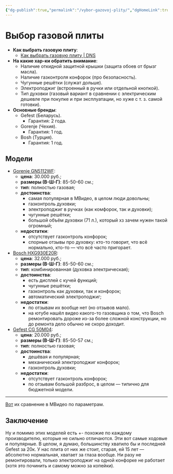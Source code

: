 ```yaml
---
{"dg-publish":true,"permalink":"/vybor-gazovoj-plity/","dgHomeLink":true,"dgPassFrontmatter":false}
---
```



# Выбор газовой плиты

- **Как выбрать газовую плиту**:
	- [Как выбрать газовую плиту | DNS](https://www.dns-shop.ru/guide/e239e048-3915-11e7-8fba-002590e7fd70/)
- **На какие хар-ки обратить внимание**:
	- Наличие откидной защитной крышки (защита обоев от брызг масла).
	- Наличие газконтроля конфорок (про безопасность).
	- Чугунные решётки (служат дольше).
	- Электроподжиг (встроенный в ручки или отдельной кнопкой).
	- Тип духовки (газовый вариант в сравнении с электрическим дешевле при покупке и при эксплуатации, но хуже с т. з. самой готовки).
- **Основные бренды**:
	- Gefest (Беларусь).
		- Гарантия: 2 года.
	- Gorenje (Чехия).
		- Гарантия: 1 год.
	- Bosh (Турция).
		- Гарантия: 1 год.

## Модели

- [Gorenje GN5112WF](https://www.mvideo.ru/products/gazovaya-plita-50-55-sm-gorenje-gn5112wf-20039573):
	- **цена**: 30.000 руб.;
	- **размеры (В-Ш-Г)**: 85-50-60 см.;
	- **тип**: полностью газовая;
	- **достоинства**:
		- самая популярная в МВидео, в целом люди довольны;
		- газконтроль духовки;
		- электроподжиг в ручках (как комфорок, так и духовки);
		- чугунные решётки;
		- большой объём духовки (71 л.), который хз зачем нужен такой огромный;
	- **недостатки**:
		- отсутствует газконтроль конфорок;
		- спорные отзывы про духовку: кто-то говорит, что всё нормально, кто-то — что всё часто пригорает.
- [Bosch HXG930E20R](https://www.mvideo.ru/products/kombinirovannaya-plita-50-55-sm-bosch-hxg930e20r-20073974):
	- **цена**: 32.000 руб.;
	- **размеры (В-Ш-Г)**: 85-50-60 см.;
	- **тип**: комбинированная (духовка электрическая);
	- **достоинства**:
		- есть дисплей с кучей функций;
		- чугунные решётки;
		- газконтроль как духовки, так и конфорок;
		- автоматический электроподжиг;
	- **недостатки**:
		- по отзывам их вообще нет (но отзывов мало).
		- на ютубе нашёл видео какого-то газовщика о том, что Bosch ремонтировать дороже из-за более сложной конструкции, но до ремонта дело обычно не скоро доходит.
- [Gefest CG 50M04](https://www.mvideo.ru/products/gazovaya-plita-50-55-sm-gefest-cg-50m04-20029460):
	- **цена**: 20.000 руб.;
	- **размеры (В-Ш-Г)**: 85-50-57 см.;
	- **тип**: полностью газовая;
	- **достоинства**:
		- дешёвая и популярная;
		- механический электроподжиг конфорок;
		- газконтроль духовки;
	- **недостатки**:
		- отсутствует газконтроль конфорок;
		- по отзывам большой разброс, в целом — типично для бюджетной модели.

---

[Вот](https://www.mvideo.ru/product-comparison?showDiffOnly=true&wares=20039573,20029460,20073974) их сравнение в МВидео по параметрам.

## Заключение

Ну и помимо этих моделей есть +- похожие по каждому производителю, которые не сильно отличаются. Эти вот самые ходовые и популярные. В целом, я думаю, большинству хватило бы и последней Gefest за 20к. У нас плита от них же стоит, старая, ей 15 лет — абсолютно нормальная, хватает за глаза вообще. Ни разу не ремонтировали, только электроподжиг на одной конфорке не работает (хотя это починить и самому можно за копейки).

